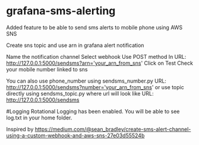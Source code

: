 # grafana-sms-alerting
Added feature to be able to send sms alerts to mobile phone using AWS SNS

Create sns topic and use arn in grafana alert notification

Name the notification channel
Select webhook
Use POST method
In URL: http://127.0.0.1:5000/sendsms?arn='your_arn_from_sns'
Click on Test
Check your mobile number linked to sns

You can also use phone_number using sendsms_number.py
URL: http://127.0.0.1:5000/sendsms?number='your_arn_from_sns'
or use topic directly using sendsms_topic.py where url will look like
URL: http://127.0.0.1:5000/sendsms

#Logging
Rotational Logging has been enabled. You will be able to see log.txt in your home folder.

Inspired by https://medium.com/@sean_bradley/create-sms-alert-channel-using-a-custom-webhook-and-aws-sns-27e03d55524b

